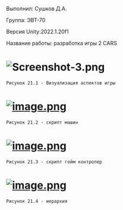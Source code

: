 Выполнил: Сушков Д.А.

Группа: ЭВТ-70

Версия Unity:2022.1.20f1

Название работы: разработка игры 2 CARS

# ![Screenshot-3.png](https://i.postimg.cc/rmY45N2D/Screenshot-3.png)
    Рисунок 21.1 - Визуализация аспектов игры
    
# [![image.png](https://i.postimg.cc/YCtGTtPF/image.png)](https://postimg.cc/fJgR9QDW)

    Рисунок 21.2 - скрипт машин
    
# [![image.png](https://i.postimg.cc/pXcMMZGB/image.png)](https://postimg.cc/WhZHMMPD)

    Рисунок 21.3 - скрипт гейм контролер
    
# [![image.png](https://i.postimg.cc/t4FkNRxV/image.png)](https://postimg.cc/Hrsbpg3p)

    Рисунок 21.4 - иерархия


